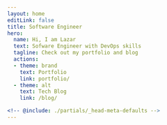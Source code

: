 ```yaml
---
layout: home
editLink: false
title: Software Engineer
hero:
  name: Hi, I am Lazar
  text: Sofware Engineer with DevOps skills
  tagline: Check out my portfolio and blog
  actions:
  - theme: brand
    text: Portfolio
    link: portfolio/
  - theme: alt
    text: Tech Blog
    link: /blog/

<!-- @include: ./partials/_head-meta-defaults -->
---
```

